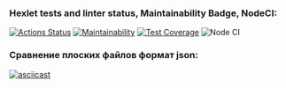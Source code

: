 ### Hexlet tests and linter status, Maintainability Badge, NodeCI:
[![Actions Status](https://github.com/OwlBob/backend-project-46/workflows/hexlet-check/badge.svg)](https://github.com/OwlBob/backend-project-46/actions) [![Maintainability](https://api.codeclimate.com/v1/badges/247122171225a83f6f7f/maintainability)](https://codeclimate.com/github/OwlBob/backend-project-46/maintainability)  [![Test Coverage](https://api.codeclimate.com/v1/badges/247122171225a83f6f7f/test_coverage)](https://codeclimate.com/github/OwlBob/backend-project-46/test_coverage)  ![Node CI](https://github.com/OwlBob/backend-project-46/actions/workflows/nodejs.yml/badge.svg)



### Сравнение плоских файлов формат json:
[![asciicast](https://asciinema.org/a/pEuiIDhyMKWGloyDkhRRHs79s.svg)](https://asciinema.org/a/pEuiIDhyMKWGloyDkhRRHs79s)